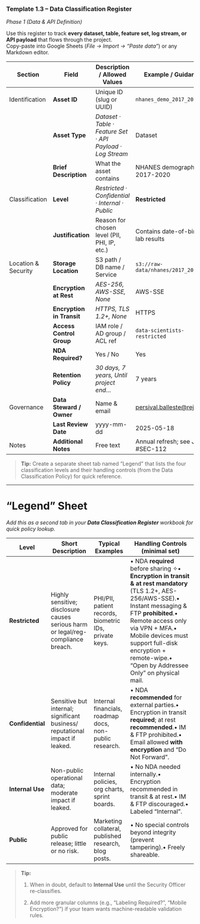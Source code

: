 ### Template **1.3 – Data Classification Register**

_Phase 1 (Data & API Definition)_

Use this register to track **every dataset, table, feature set, log stream, or API payload** that flows through the project.  
Copy-paste into Google Sheets (_File → Import → “Paste data”_) or any Markdown editor.

|**Section**|**Field**|**Description / Allowed Values**|**Example / Guidance**|
|---|---|---|---|
|Identification|**Asset ID**|Unique ID (slug or UUID)|`nhanes_demo_2017_20`|
||**Asset Type**|_Dataset · Table · Feature Set · API Payload · Log Stream_|Dataset|
||**Brief Description**|What the asset contains|NHANES demographics 2017-2020|
|Classification|**Level**|_Restricted · Confidential · Internal · Public_|**Restricted**|
||**Justification**|Reason for chosen level (PII, PHI, IP, etc.)|Contains date-of-birth & lab results|
|Location & Security|**Storage Location**|S3 path / DB name / Service|`s3://raw-data/nhanes/2017_2020/`|
||**Encryption at Rest**|_AES-256, AWS-SSE, None_|AWS-SSE|
||**Encryption in Transit**|_HTTPS, TLS 1.2+, None_|HTTPS|
||**Access Control Group**|IAM role / AD group / ACL ref|`data-scientists-restricted`|
||**NDA Required?**|Yes / No|Yes|
||**Retention Policy**|_30 days, 7 years, Until project end…_|7 years|
|Governance|**Data Steward / Owner**|Name & email|[persival.balleste@rejuve.ai](mailto:persival.balleste@rejuve.ai)|
||**Last Review Date**|yyyy-mm-dd|2025-05-18|
|Notes|**Additional Notes**|Free text|Annual refresh; see Jira #SEC-112|

> **Tip:** Create a separate sheet tab named “Legend” that lists the four classification levels and their handling controls (from the Data Classification Policy) for quick reference.

---

# “Legend” Sheet

_Add this as a second tab in your **Data Classification Register** workbook for quick policy lookup._

|**Level**|**Short Description**|**Typical Examples**|**Handling Controls (minimal set)**|
|---|---|---|---|
|**Restricted**|Highly sensitive; disclosure causes serious harm or legal/reg- compliance breach.|PHI/PII, patient records, biometric IDs, private keys.|• NDA **required** before sharing ✧• **Encryption in transit & at rest mandatory** (TLS 1.2+, AES-256/AWS-SSE).• Instant messaging & FTP **prohibited**.• Remote access only via VPN + MFA.• Mobile devices must support full-disk encryption + remote-wipe.• “Open by Addressee Only” on physical mail.|
|**Confidential**|Sensitive but internal; significant business/ reputational impact if leaked.|Internal financials, roadmap docs, non-public research.|• NDA **recommended** for external parties.• Encryption in transit **required**; at rest **recommended**.• IM & FTP prohibited.• Email allowed **with encryption** and “Do Not Forward”.|
|**Internal Use**|Non-public operational data; moderate impact if leaked.|Internal policies, org charts, sprint boards.|• No NDA needed internally.• Encryption recommended in transit & at rest.• IM & FTP discouraged.• Labeled “Internal”.|
|**Public**|Approved for public release; little or no risk.|Marketing collateral, published research, blog posts.|• No special controls beyond integrity (prevent tampering).• Freely shareable.|

> **Tip:**
> 
> 1. When in doubt, default to **Internal Use** until the Security Officer re-classifies.
>     
> 2. Add more granular columns (e.g., “Labeling Required?”, “Mobile Encryption?”) if your team wants machine-readable validation rules.
>